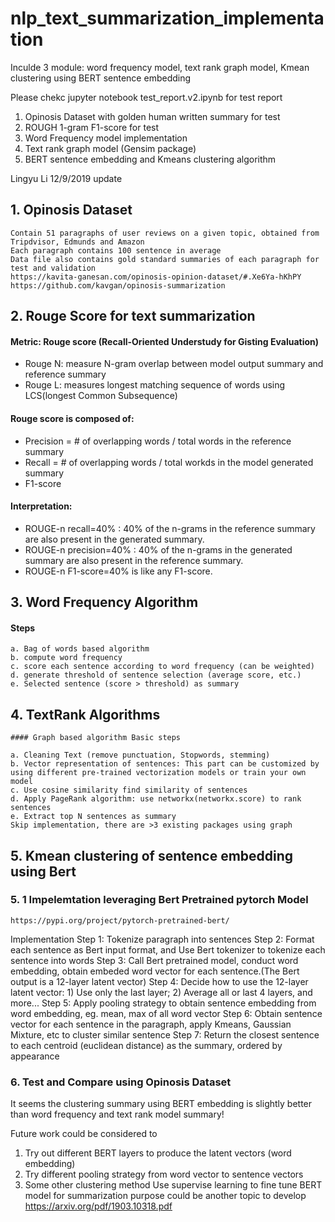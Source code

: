 # nlp_text_summarization_implementation

Inculde 3 module: 
word frequency model, text rank graph model, Kmean clustering using BERT sentence embedding

Please chekc jupyter notebook test_report.v2.ipynb for test report

1. Opinosis Dataset with golden human written summary for test
2. ROUGH 1-gram F1-score for test
3. Word Frequency model implementation
4. Text rank graph model (Gensim package)
5. BERT sentence embedding and Kmeans clustering algorithm

Lingyu Li 
12/9/2019 update

## 1. Opinosis Dataset
    Contain 51 paragraphs of user reviews on a given topic, obtained from Tripdvisor, Edmunds and Amazon
    Each paragraph contains 100 sentence in average
    Data file also contains gold standard summaries of each paragraph for test and validation
    https://kavita-ganesan.com/opinosis-opinion-dataset/#.Xe6Ya-hKhPY
    https://github.com/kavgan/opinosis-summarization


## 2. Rouge Score for text summarization

#### Metric: Rouge score (Recall-Oriented Understudy for Gisting Evaluation)
 - Rouge N: measure N-gram overlap between model output summary and reference summary
 - Rouge L: measures longest matching sequence of words using LCS(longest Common Subsequence)

#### Rouge score is composed of: 
- Precision = # of overlapping words / total words in the reference summary
- Recall = # of overlapping words / total workds in the model generated summary
- F1-score

#### Interpretation:
- ROUGE-n recall=40% : 40% of the n-grams in the reference summary are also present in the generated summary.
- ROUGE-n precision=40% : 40% of the n-grams in the generated summary are also present in the reference summary.
- ROUGE-n F1-score=40% is like any F1-score.


## 3. Word Frequency Algorithm
#### Steps
    a. Bag of words based algorithm
    b. compute word frequency
    c. score each sentence according to word frequency (can be weighted)
    d. generate threshold of sentence selection (average score, etc.)
    e. Selected sentence (score > threshold) as summary

## 4. TextRank Algorithms
    #### Graph based algorithm Basic steps

    a. Cleaning Text (remove punctuation, Stopwords, stemming)
    b. Vector representation of sentences: This part can be customized by using different pre-trained vectorization models or train your own model
    c. Use cosine similarity find similarity of sentences
    d. Apply PageRank algorithm: use networkx(networkx.score) to rank sentences
    e. Extract top N sentences as summary
    Skip implementation, there are >3 existing packages using graph

## 5. Kmean clustering of sentence embedding using Bert

### 5. 1 Impelemtation leveraging Bert Pretrained pytorch Model
    https://pypi.org/project/pytorch-pretrained-bert/

Implementation
    Step 1: Tokenize paragraph into sentences
    Step 2: Format each sentence as Bert input format, and Use Bert tokenizer to tokenize each sentence into words
    Step 3: Call Bert pretrained model, conduct word embedding, obtain embeded word vector for each sentence.(The Bert output is a 12-layer latent vector) 
    Step 4: Decide how to use the 12-layer latent vector: 
    1) Use only the last layer; 
    2) Average all or last 4 layers, and more...
    Step 5: Apply pooling strategy to obtain sentence embedding from word embedding, eg. mean, max of all word vector
    Step 6: Obtain sentence vector for each sentence in the paragraph, apply Kmeans, Gaussian Mixture, etc to cluster similar sentence
    Step 7: Return the closest sentence to each centroid (euclidean distance) as the summary, ordered by appearance


### 6. Test and Compare using Opinosis Dataset

It seems the clustering summary using BERT embedding is slightly better than word frequency and text rank model summary!

Future work could be considered to
1) Try out different BERT layers to produce the latent vectors (word embedding)
2) Try different pooling strategy from word vector to sentence vectors
3) Some other clustering method
Use supervise learning to fine tune BERT model for summarization purpose could be another topic to develop
    https://arxiv.org/pdf/1903.10318.pdf
